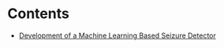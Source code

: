# Contents

  * [Development of a Machine Learning Based Seizure Detector](./MachineLearningSD_Dev.md)